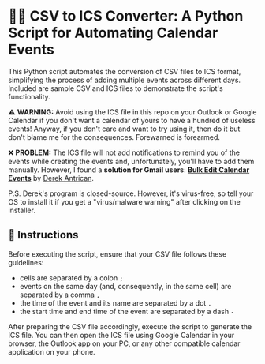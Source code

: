 # 📅📲 CSV to ICS Converter: A Python Script for Automating Calendar Events

This Python script automates the conversion of CSV files to ICS format, simplifying the process of adding multiple events across different days. Included are sample CSV and ICS files to demonstrate the script's functionality.

⚠️ **WARNING:** Avoid using the ICS file in this repo on your Outlook or Google Calendar if you don't want a calendar of yours to have a hundred of useless events!
Anyway, if you don't care and want to try using it, then do it but don't blame me for the consequences. Forewarned is forearmed.

❌ **PROBLEM:** The ICS file will not add notifications to remind you of the events while creating the events and, unfortunately, you'll have to add them manually. However, I found a **solution for Gmail users**: [**Bulk Edit Calendar Events**](https://bulkeditcalendarevents.com/) by [Derek Antrican](https://github.com/derekantrican).

P.S. Derek's program is closed-source. However, it's virus-free, so tell your OS to install it if you get a "virus/malware warning" after clicking on the installer.

## 📄 Instructions
Before executing the script, ensure that your CSV file follows these guidelines:
- cells are separated by a colon `;`
- events on the same day (and, consequently, in the same cell) are separated by a comma `,`
- the time of the event and its name are separated by a dot `.`
- the start time and end time of the event are separated by a dash `-`

After preparing the CSV file accordingly, execute the script to generate the ICS file. You can then open the ICS file using Google Calendar in your browser, the Outlook app on your PC, or any other compatible calendar application on your phone.
